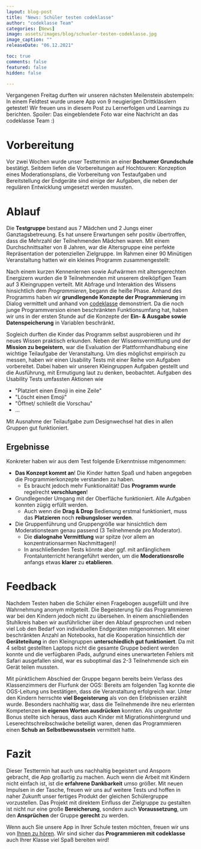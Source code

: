 ```yaml
---
layout: blog-post
title: "News: Schüler testen codeklasse"
author: "codeklasse Team"
categories: [News]
image: assets/images/blog/schueler-testen-codeklasse.jpg
image_caption: ""
releaseDate: "06.12.2021"

toc: true
comments: false
featured: false
hidden: false

---
```

Vergangenen Freitag durften wir unseren nächsten Meilenstein abstempeln:
In einem Feldtest wurde unsere App von 9 neugierigen Drittklässlern getestet!
Wir freuen uns in diesem Post zu Lernerfolgen und Learnings zu berichten.
Spoiler: Das eingeblendete Foto war eine Nachricht an das codeklasse Team :) 
<!--more-->
<!-- Achtung! Wenn der Titel umbenannt werden sollte,
muss der Titel auch im about template umbenannt werden,
da Projektbezogene Posts dort nach Namen gefiltert werden -->

# Vorbereitung
Vor zwei Wochen wurde unser Testtermin an einer **Bochumer Grundschule** bestätigt. 
Seitdem liefen die Vorbereitungen auf Hochtouren:
Konzeption eines Moderationsplans, die Vorbereitung von Testaufgaben und Bereitstellung der Endgeräte
sind einige der Aufgaben, die neben der regulären Entwicklung umgesetzt werden mussten.  

# Ablauf
Die **Testgruppe** bestand aus 7 Mädchen und 2 Jungs einer Ganztagsbetreuung.
Es hat unsere Erwartungen sehr positiv übertroffen,
dass die Mehrzahl der Teilnehmenden Mädchen waren.
Mit einem Durchschnittsalter von 8 Jahren, war die Altersgruppe eine perfekte Repräsentation der potenziellen Zielgruppe.
Im Rahmen einer 90 Minütigen Veranstaltung hatten wir ein kleines Programm zusammengestellt:

Nach einem kurzen Kennenlernen sowie Aufwärmen mit altersgerechten Energizern
wurden die 9 Teilnehmenden mit unserem dreiköpfigen Team auf 3 Kleingruppen verteilt.
Mit Abfrage und Interaktion des Wissens hinsichtlich dem *Programmieren*, begann die heiße Phase.
Anhand des Programms haben wir **grundlegende Konzepte der Programmierung** im Dialog vermittelt
und anhand von <a href="https://app.codeklasse.de" target="_blank">codeklasse</a> demonstriert. 
Da die noch junge Programmversion einen beschränkten Funktionsumfang hat,
haben wir uns in der ersten Stunde auf die Konzepte der **Ein- & Ausgabe sowie Datenspeicherung** in Variablen beschränkt.

Sogleich durften die Kinder das Programm selbst ausprobieren und ihr neues Wissen praktisch erkunden.
Neben der Wissensvermittlung und der **Mission zu begeistern**,
war die Evaluation der Plattformhandhabung eine wichtige Teilaufgabe der Veranstaltung. 
Um dies möglichst empirisch zu messen,
haben wir einen Usability Tests mit einer Reihe von Aufgaben vorbereitet.
Dabei haben wir unseren Kleingruppen Aufgaben gestellt
und die Ausführung, mit Ermutigung laut zu denken, beobachtet.
Aufgaben des Usability Tests umfassten Aktionen wie
- "Platziert einen Emoji in eine Zeile"
- "Löscht einen Emoji"
- "Öffnet/ schließt die Vorschau"
- ...

Mit Ausnahme der Teilaufgabe zum Designwechsel hat dies in allen Gruppen gut funktioniert.

## Ergebnisse
Konkreter haben wir aus dem Test folgende Erkenntnisse mitgenommen:
- **Das Konzept kommt an**! Die Kinder hatten Spaß und haben angegeben die Programmierkonzepte verstanden zu haben.
  - Es braucht jedoch mehr Funktionalität! Das **Programm wurde** regelrecht **verschlungen**!
- Grundlegender Umgang mit der Oberfläche funktioniert. Alle Aufgaben konnten zügig erfüllt werden.
  - Auch wenn die **Drag & Drop** Bedienung erstmal funktioniert, muss das **Platzieren** noch **reibungsloser werden**.
- Die Gruppenführung und Gruppengröße war hinsichtlich dem Moderationsteam genau passend (3 Teilnehmende pro Moderator).
  - Die **dialognahe Vermittlung** war spitze (vor allem an konzentrationsarmen Nachmittagen)!
  - In anschließenden Tests könnte aber ggf. mit anfänglichem Frontalunterricht herangeführt werden,
    um die **Moderationsrolle** anfangs etwas **klarer** zu **etablieren**.
<!-- - Der zeitliche Rahmen von 90 Minuten kann bei Bedarf auf 60 Minuten gestaucht werden, -->
  <!-- geht jedoch gut auf und wird mit steigenden Funktionsumfang umso notwendiger. -->

# Feedback
Nachdem Testen haben die Schüler einen Fragebogen ausgefüllt und ihre Wahrnehmung anonym mitgeteilt. 
Die Begeisterung für das Programmieren war bei den Kindern jedoch nicht zu übersehen.
In einem anschließenden Stuhlkreis haben wir ausführlicher über den Ablauf gesprochen
und neben viel Lob den Bedarf von individuellen Endgeräten mitgenommen.
Mit einer beschränkten Anzahl an Notebooks,
hat die Kooperation hinsichtlich der **Geräteteilung** in den Kleingruppen **unterschiedlich gut funktioniert**.
Da mit 4 selbst gestellten Laptops nicht die gesamte Gruppe bedient werden konnte
und die verfügbaren iPads,
aufgrund eines unerwarteten Fehlers mit Safari ausgefallen sind,
war es suboptimal das 2-3 Teilnehmende sich ein Gerät teilen mussten.

Mit pünktlichem Abschied der Gruppe begann bereits beim Verlass des Klassenzimmers der Flurfunk der OGS:
Bereits am folgenden Tag konnte die OGS-Leitung uns bestätigen,
dass die Veranstaltung erfolgreich war.
Unter den Kindern herrschte **viel Begeisterung** als von den Erlebnissen erzählt wurde.
Besonders nachhaltig war, dass die Teilnehmende ihre neu erlernten Kompetenzen **in eigenen Worten ausdrücken** konnten.
Als ungeahnter Bonus stellte sich heraus,
dass auch Kinder mit Migrationshintergrund und Leserechtschreibschwäche beteiligt waren,
denen das Programmieren einen **Schub an Selbstbewusstsein** vermittelt hatte.

# Fazit
Dieser Testtermin hat auch uns nachhaltig begeistert und Ansporn gebracht, die App großartig zu machen.
Auch wenn die Arbeit mit Kindern nicht einfach ist, ist die **erfahrene Dankbarkeit** umso größer.
Mit neuen Impulsen in der Tasche, freuen wir uns auf weitere Tests
und hoffen in naher Zukunft unser fertiges Produkt der gleichen Schülergruppe vorzustellen.
Das Projekt mit direktem Einfluss der Zielgruppe zu gestalten ist nicht nur eine große **Bereicherung**,
sondern auch **Voraussetzung**, um den **Ansprüchen** der Gruppe **gerecht** zu werden. 

Wenn auch Sie unsere App in Ihrer Schule testen möchten, freuen wir uns von
<a href="mailto:sergej@codeklasse.de?subject=codeklasse testen">Ihnen zu hören</a>. 
Wir sind sicher das **Programmieren mit codeklasse** auch Ihrer Klasse viel Spaß bereiten wird!